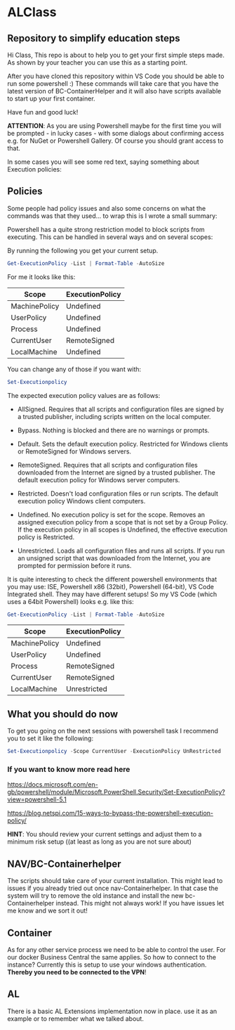 # ALClass

## Repository to simplify education steps

Hi Class,
This repo is about to help you to get your first simple steps made. As shown by your teacher you can use this as a starting point.

After you have cloned this repository within VS Code you should be able to run some powershell :)
These commands will take care that you have the latest version of BC-ContainerHelper and it will also have scripts available to start up your first container.

Have fun and good luck!

**ATTENTION**:
As you are using Powershell maybe for the first time you will be prompted - in lucky cases - with some dialogs about confirming access e.g. for NuGet or Powershell Gallery. Of course you should grant access to that.

In some cases you will see some red text, saying something about Execution policies:

## Policies

Some people had policy issues and also some concerns on what the commands was that they used...
to wrap this is I wrote a small summary:

Powershell has a quite strong restriction model to block scripts from executing. This can be handled in several ways and on several scopes:

By running the following you get your current setup.

```powershell
Get-ExecutionPolicy -List | Format-Table -AutoSize
```

For me it looks like this:

|Scope|ExecutionPolicy|
|-----|---------------|
|MachinePolicy|Undefined|
|UserPolicy|Undefined|
|Process|Undefined|
|CurrentUser|RemoteSigned|
|LocalMachine|Undefined|

You can change any of those if you want with:

```powershell
Set-Executionpolicy
```

The expected execution policy values are as follows:

- AllSigned. Requires that all scripts and configuration files are signed by a trusted publisher, including scripts written on the local computer.

- Bypass. Nothing is blocked and there are no warnings or prompts.

- Default. Sets the default execution policy. Restricted for Windows clients or RemoteSigned for Windows servers.

- RemoteSigned. Requires that all scripts and configuration files downloaded from the Internet are signed by a trusted publisher. The default execution policy for Windows server computers.

- Restricted. Doesn't load configuration files or run scripts. The default execution policy Windows client computers.

- Undefined. No execution policy is set for the scope. Removes an assigned execution policy from a scope that is not set by a Group Policy. If the execution policy in all scopes is Undefined, the effective execution policy is Restricted.

- Unrestricted. Loads all configuration files and runs all scripts. If you run an unsigned script that was downloaded from the Internet, you are prompted for permission before it runs.

It is quite interesting to check the different powershell environments that you may use: ISE, Powershell x86 (32bit), Powershell (64-bit), VS Code Integrated shell. They may have different setups! So my VS Code (which uses a 64bit Powershell) looks e.g. like this:

```powershell
Get-ExecutionPolicy -List | Format-Table -AutoSize
```

|Scope|ExecutionPolicy|
|-----|---------------|
|MachinePolicy|Undefined|
|UserPolicy|Undefined|
|Process|RemoteSigned|
|CurrentUser|RemoteSigned|
|LocalMachine|Unrestricted|

## What you should do now

To get you going on the next sessions with powershell task I recommend you to set it like the following:

```powershell
Set-Executionpolicy -Scope CurrentUser -ExecutionPolicy UnRestricted
```

### If you want to know more read here

<https://docs.microsoft.com/en-gb/powershell/module/Microsoft.PowerShell.Security/Set-ExecutionPolicy?view=powershell-5.1>

<https://blog.netspi.com/15-ways-to-bypass-the-powershell-execution-policy/>

**HINT**:
You should review your current settings and adjust them to a minimum risk setup ((at least as long as you are not sure about)

## NAV/BC-Containerhelper

The scripts should take care of your current installation. This might lead to issues if you already tried out once nav-Containerhelper. In that case the system will try to remove the old instance and install the new bc-Containerhelper instead. This might not always work! If you have issues let me know and we sort it out!

## Container

As for any other service process we need to be able to control the user. For our docker Business Central the same applies. So how to connect to the instance? Currently this is setup to use your windows authentication. **Thereby you need to be connected to the VPN**!

## AL

There is a basic AL Extensions implementation now in place. use it as an example or to remember what we talked about.
